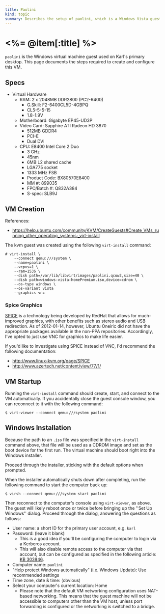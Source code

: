 ```yaml
--- 
title: Paolini
kind: topic
summary: Describes the setup of paolini, which is a Windows Vista guest virtual machine used on Karl's primary desktop.
---
```


# <%= @item[:title] %>

`paolini` is the Windows virtual machine guest used on Karl's primary desktop. This page documents the steps required to create and configure this VM.


## Specs

* Virtual Hardware
    * RAM: 2 x 2048MB DDR2800 (PC2-6400)
        * G.Skill: F2-6400CL5D-4GBPQ
        * CL5-5-5-15
        * 1.8-1.9V
    * Motherboard: Gigabyte EP45-UD3P
    * Video Card: Sapphire ATI Radeon HD 3870
        * 512MB GDDR4
        * PCI-E
        * Dual DVI
    * CPU: E8400 Intel Core 2 Duo
        * 3 GHz
        * 45nm
        * 6MB L2 shared cache
        * LGA775 socket
        * 1333 MHz FSB
        * Product Code: BX80570E8400
        * MM #: 899035
        * FPO/Batch #: Q832A384
        * S-spec: SLB9J


## VM Creation

References:

* <https://help.ubuntu.com/community/KVM/CreateGuests#Create_VMs_running_other_operating_systems:_virt-install>

The kvm guest was created using the following `virt-install` command:

<pre><code># virt-install \
    --connect qemu:///system \
    --name=paolini \
    --vcpus=1 \
    --ram=1536 \
    --disk path=/var/lib/libvirt/images/paolini.qcow2,size=40 \
    --disk path=windows-vista-homePremium.iso,device=cdrom \
    --os-type windows \
    --os-variant vista
    --graphics vnc
</code></pre>


### Spice Graphics

[SPICE](http://spice-space.org/) is a technology being developed by RedHat that allows for much-improved graphics, with other benefits such as stereo audio and USB redirection. As of 2012-01-14, however, Ubuntu Oneiric did not have the appropriate packages available in the non-PPA repositories. Accordingly, I've opted to just use VNC for graphics to make life easier.

If you'd like to investigate using SPICE instead of VNC, I'd recommend the following documentation:

* <http://www.linux-kvm.org/page/SPICE>
* <http://www.azertech.net/content/view/77/1/>


## VM Startup

Running the `virt-install` command should create, start, and connect to the VM automatically. If you accidentally close the guest console window, you can reconnect to it with the following command:

    $ virt-viewer --connect qemu:///system paolini


## Windows Installation

Because the path to an `.iso` file was specified in the `virt-install` command above, that file will be used as a CDROM image and set as the boot device for the first run. The virtual machine should boot right into the Windows installer.

Proceed through the installer, sticking with the default options when prompted.

When the installer automatically shuts down after completing, run the following command to start the computer back up:

    $ virsh --connect qemu:///system start paolini

Then reconnect to the computer's console using `virt-viewer`, as above. The guest will likely reboot once or twice before bringing up the ''Set Up Windows'' dialog. Proceed through the dialog, answering the questions as follows:

* User name: a short ID for the primary user account, e.g. `karl`
* Password: (leave it blank)
    * This is a good idea if you'll be configuring the computer to login via a Kerberos account.
    * This will also disable remote access to the computer via that account, but can be configured as specified in the following article: [KB 303846](http://support.microsoft.com/default.aspx?scid=303846).
* Computer name: `paolini`
* "Help protect Windows automatically" (i.e. Windows Update): Use recommended settings
* Time zone, date & time: (obvious)
* Select your computer's current location: Home
    * Please note that the default VM networking configuration uses NAT-based networking. This means that the guest machine will not be accessible to computers other than the VM host, unless port forwarding is configured or the networking is switched to a bridge.

